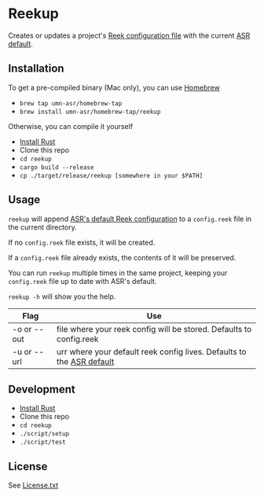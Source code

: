 # Reekup

Creates or updates a project's [Reek configuration file](https://github.com/troessner/reek) with the current [ASR default](https://github.com/umn-asr/dotfiles/blob/master/reek).

## Installation

To get a pre-compiled binary (Mac only), you can use [Homebrew](https://brew.sh/)

- `brew tap umn-asr/homebrew-tap`
- `brew install umn-asr/homebrew-tap/reekup`

Otherwise, you can compile it yourself

- [Install Rust](https://www.rust-lang.org/en-US/)
- Clone this repo
- `cd reekup`
- `cargo build --release`
- `cp ./target/release/reekup [somewhere in your $PATH]`

## Usage

`reekup` will append [ASR's default Reek configuration](https://github.com/umn-asr/dotfiles/blob/master/reek) to a `config.reek` file in the current directory.

If no `config.reek` file exists, it will be created.

If a `config.reek` file already exists, the contents of it will be preserved.

You can run `reekup` multiple times in the same project, keeping your `config.reek` file up to date with ASR's default.

`reekup -h` will show you the help.

| Flag        | Use                                                                                                                           |
| ----        | ----                                                                                                                          |
| -o or --out | file where your reek config will be stored. Defaults to config.reek                                                           |
| -u or --url | urr where your default reek config lives. Defaults to the [ASR default](https://github.com/umn-asr/dotfiles/blob/master/reek) |

## Development

- [Install Rust](https://www.rust-lang.org/en-US/)
- Clone this repo
- `cd reekup`
- `./script/setup`
- `./script/test`

## License

See [License.txt](licence.txt)
